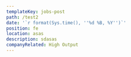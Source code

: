 ```yaml
---
templateKey: jobs-post
path: /test2
date: '`r format(Sys.time(), ''%d %B, %Y'')`'
position: fe
location: asas
description: sdasas
companyRelated: High Output
---
```


